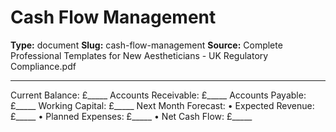 # Cash Flow Management

**Type:** document
**Slug:** cash-flow-management
**Source:** Complete Professional Templates for New Aestheticians - UK Regulatory Compliance.pdf

---

Current Balance: £_____ Accounts Receivable: £_____ Accounts Payable: £_____ Working Capital:
£_____
Next Month Forecast:
• Expected Revenue: £_____
• Planned Expenses: £_____
• Net Cash Flow: £_____